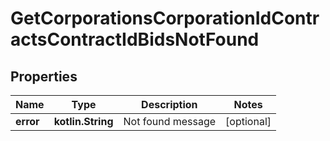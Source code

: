 
# GetCorporationsCorporationIdContractsContractIdBidsNotFound

## Properties
Name | Type | Description | Notes
------------ | ------------- | ------------- | -------------
**error** | **kotlin.String** | Not found message |  [optional]



